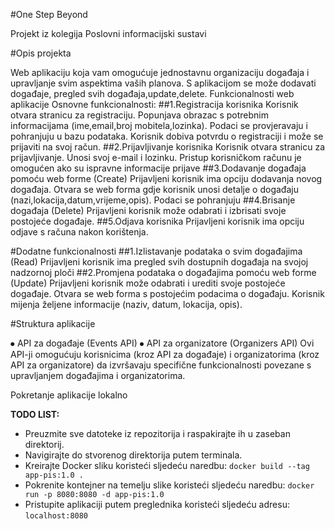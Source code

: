#One Step Beyond

Projekt iz kolegija Poslovni informacijski sustavi

#Opis projekta

Web aplikaciju koja vam omogućuje jednostavnu organizaciju događaja i upravljanje svim aspektima vaših planova. S aplikacijom se može dodavati događaje, pregled svih događaja,update,delete.
Funkcionalnosti web aplikacije
Osnovne funkcionalnosti:
##1.Registracija korisnika
Korisnik otvara stranicu za registraciju.
Popunjava obrazac s potrebnim informacijama (ime,email,broj mobitela,lozinka).
Podaci se provjeravaju i pohranjuju u bazu podataka.
Korisnik dobiva potvrdu o registraciji i može se prijaviti na svoj račun.
##2.Prijavljivanje korisnika
Korisnik otvara stranicu za prijavljivanje.
Unosi svoj e-mail i lozinku.
Pristup korisničkom računu je omogućen ako su ispravne informacije prijave
##3.Dodavanje događaja pomoću web forme (Create)
Prijavljeni korisnik ima opciju dodavanja novog događaja.
Otvara se web forma gdje korisnik unosi detalje o događaju (nazi,lokacija,datum,vrijeme,opis).
Podaci se pohranjuju 
##4.Brisanje događaja (Delete)
Prijavljeni korisnik može odabrati i izbrisati svoje postojeće događaje.
##5.Odjava korisnika
Prijavljeni korisnik ima opciju odjave s računa nakon korištenja.

#Dodatne funkcionalnosti
##1.Izlistavanje podataka o svim događajima (Read)
Prijavljeni korisnik ima pregled svih dostupnih događaja na svojoj nadzornoj ploči 
##2.Promjena podataka o događajima pomoću web forme (Update)
Prijavljeni korisnik može odabrati i urediti svoje postojeće događaje.
Otvara se web forma s postojećim podacima o događaju.
Korisnik mijenja željene informacije (naziv, datum, lokacija, opis).

#Struktura aplikacije

⦁	API za događaje (Events API)
⦁	API za organizatore (Organizers API)
Ovi API-ji omogućuju korisnicima (kroz API za događaje) i organizatorima (kroz API za organizatore) da izvršavaju specifične funkcionalnosti povezane s upravljanjem događajima i organizatorima. 

Pokretanje aplikacije lokalno


**TODO LIST:**

- Preuzmite sve datoteke iz repozitorija i raspakirajte ih u zaseban direktorij.
- Navigirajte do stvorenog direktorija putem terminala.
- Kreirajte Docker sliku koristeći sljedeću naredbu:
`docker build --tag app-pis:1.0 .`
- Pokrenite kontejner na temelju slike koristeći sljedeću naredbu:
`docker run -p 8080:8080 -d app-pis:1.0`
- Pristupite aplikaciji putem preglednika koristeći sljedeću adresu:
`localhost:8080`



